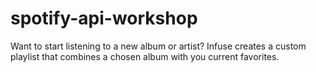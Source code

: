 # spotify-api-workshop
Want to start listening to a new album or artist? Infuse creates a custom playlist that combines a chosen album with you current favorites. 
